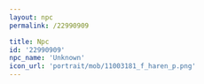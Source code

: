 ```yaml
---
layout: npc
permalink: /22990909

title: Npc
id: '22990909'
npc_name: 'Unknown'
icon_url: 'portrait/mob/11003181_f_haren_p.png'
---
```


